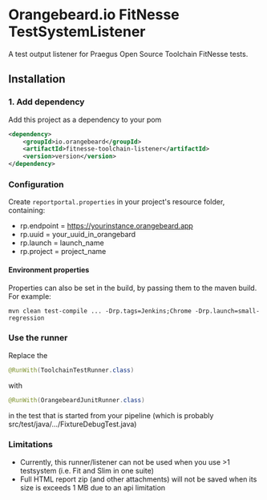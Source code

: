 # Orangebeard.io FitNesse TestSystemListener

A test output listener for Praegus Open Source Toolchain FitNesse tests.

## Installation

 ### 1. Add dependency
 Add this project as a dependency to your pom
 ```xml
 <dependency>
     <groupId>io.orangebeard</groupId>
     <artifactId>fitnesse-toolchain-listener</artifactId>
     <version>version</version>
 </dependency>
 ```

### Configuration
Create `reportportal.properties` in your project's resource folder, containing:
 - rp.endpoint = https://yourinstance.orangebeard.app
 - rp.uuid = your_uuid_in_orangebard
 - rp.launch = launch_name
 - rp.project = project_name
 
 #### Environment properties
  Properties can also be set in the build, by passing them to the maven build. For example: 
  ```
  mvn clean test-compile ... -Drp.tags=Jenkins;Chrome -Drp.launch=small-regression
  ```
 
 ### Use the runner
 Replace the 
 ```java
 @RunWith(ToolchainTestRunner.class)
 ```
 with 
 ```java
 @RunWith(OrangebeardJunitRunner.class)
 ````
 in the test that is started from your pipeline (which is probably src/test/java/.../FixtureDebugTest.java)
 
### Limitations
 - Currently, this runner/listener can not be used when you use >1 testsystem (i.e. Fit and Slim in one suite)
 - Full HTML report zip (and other attachments) will not be saved when its size is exceeds 1 MB due to an api limitation

